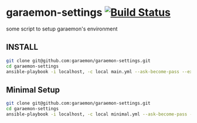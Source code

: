 # garaemon-settings [![Build Status](https://travis-ci.org/garaemon/garaemon-settings.png)](https://travis-ci.org/garaemon/garaemon-settings)

some script to setup garaemon's environment

## INSTALL

```sh
git clone git@github.com:garaemon/garaemon-settings.git
cd garaemon-settings
ansible-playbook -i localhost, -c local main.yml --ask-become-pass --extra-vars="ansible_python_interpreter=/usr/bin/python"
```

## Minimal Setup

```sh
git clone git@github.com:garaemon/garaemon-settings.git
cd garaemon-settings
ansible-playbook -i localhost, -c local minimal.yml --ask-become-pass --extra-vars="ansible_python_interpreter=/usr/bin/python"
```
